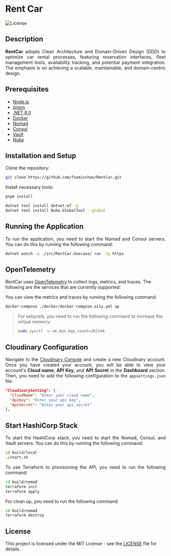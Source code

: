 # Rent Car

![License](https://img.shields.io/github/license/foxminchan/RentCar?label=License)

## Description

<p align="justify">
<b>RentCar</b> adopts Clean Architecture and Domain-Driven Design (DDD) to optimize car rental processes, featuring reservation interfaces, fleet management tools, availability tracking, and potential payment integration. The emphasis is on achieving a scalable, maintainable, and domain-centric design.
</p>

## Prerequisites

- [Node.js](https://nodejs.org/en/)
- [pnpm](https://pnpm.io/)
- [.NET 8.0](https://dotnet.microsoft.com/download/dotnet/8.0)
- [Docker](https://www.docker.com/)
- [Nomad](https://www.nomadproject.io/)
- [Consul](https://www.consul.io/)
- [Vault](https://www.vaultproject.io/)
- [Nuke](https://nuke.build/)

## Installation and Setup

Clone the repository:

```bash
git clone https://github.com/foxminchan/RentCar.git
```

Install necessary tools:

```bash
pnpm install

dotnet tool install dotnet-ef -g
dotnet tool install Nuke.GlobalTool --global
```

## Running the Application

<p align="justify">
To run the application, you need to start the Nomad and Consul servers. You can do this by running the following command:
</p>

```bash
dotnet watch -p ./src/RentCar.Usecase/ run -lp https
```

## OpenTelemetry

RentCar uses [OpenTelemetry](https://opentelemetry.io/) to collect logs, metrics, and traces. The following are the services that are currently supported:

You can view the metrics and traces by running the following command:

```bash
docker-compose ./docker/docker-compose.o11y.yml up
```

> For sebp/elk, you need to run the following command to increase the virtual memory:
>
> ```bash
> sudo sysctl -w vm.max_map_count=262144
> ```

## Cloudinary Configuration

<p align="justify">
Navigate to the <a href="https://cloudinary.com/console">Cloudinary Console</a> and create a new Cloudinary account. Once you have created your account, you will be able to view your account's <b>Cloud name</b>, <b>API Key</b>, and <b>API Secret</b> in the <b>Dashboard</b> section. Then, you need to add the following configuration to the <code>appsettings.json</code> file:
</p>

```json
"CloudinarySetting": {
  "CloudName": "Enter your cloud name",
  "ApiKey": "Enter your api key",
  "ApiSecret": "Enter your api secret"
},
```

## Start HashiCorp Stack

<p align="justify">
To start the HashiCorp stack, you need to start the Nomad, Consul, and Vault servers. You can do this by running the following command:
</p>

```bash
cd build/local
./start.sh
```

<p align="justify">
To use Terraform to provisioning the API, you need to run the following command:
</p>

```bash
cd build/nomad
terraform init
terraform apply
```

<p align="justify">
For clean up, you need to run the following command:
</p>

```bash
cd build/nomad
terraform destroy
```

## License

This project is licensed under the MIT License - see the [LICENSE](LICENSE) file for details.
